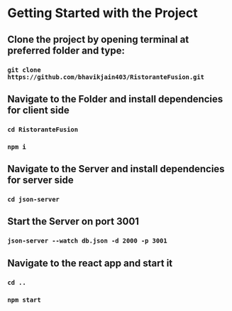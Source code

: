 # Getting Started with the Project

## Clone the project by opening terminal at preferred folder and type: 
### `git clone https://github.com/bhavikjain403/RistoranteFusion.git`

## Navigate to the Folder and install dependencies for client side
### `cd RistoranteFusion`
### `npm i`

## Navigate to the Server and install dependencies for server side
### `cd json-server`

## Start the Server on port 3001
### `json-server --watch db.json -d 2000 -p 3001`

## Navigate to the react app and start it
### `cd ..`
### `npm start`